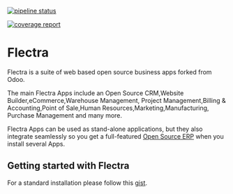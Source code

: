 [![pipeline status](https://gitlab.com/flectra-hq/flectra/badges/master/pipeline.svg)](https://gitlab.com/flectra-hq/flectra/commits/master)

[![coverage report](https://gitlab.com/flectra-hq/flectra/badges/master/coverage.svg)](https://gitlab.com/flectra-hq/flectra/commits/master)

Flectra
=======

Flectra is a suite of web based open source business apps forked from Odoo. 

The main Flectra Apps include an Open Source CRM,Website Builder,eCommerce,Warehouse Management,
Project Management,Billing &amp; Accounting,Point of Sale,Human Resources,Marketing,Manufacturing,
Purchase Management and many more.

Flectra Apps can be used as stand-alone applications, but they also integrate seamlessly so you get
a full-featured <a href="https://flectrahq.com">Open Source ERP</a> when you install several Apps.


Getting started with Flectra
----------------------------
For a standard installation please follow this <a href="https://gist.github.com/flectrahqadmin/d4c827577b3251a9505d3b697b1068be">gist</a>.
